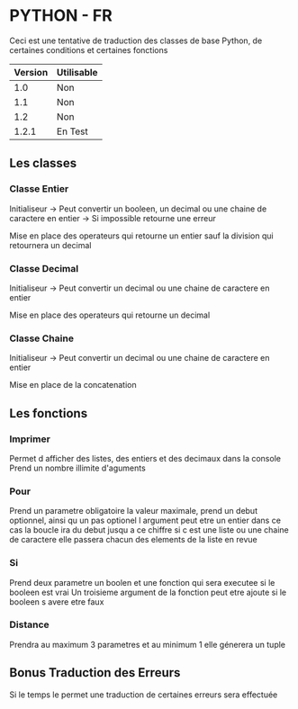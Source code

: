 # PYTHON - FR

Ceci est une tentative de traduction des classes de base Python, de certaines conditions et certaines fonctions

|Version|Utilisable|
|-------|----------|
|  1.0  |    Non   |
|  1.1  |    Non   |
|  1.2  |    Non   |
| 1.2.1 |  En Test |


## Les classes


### Classe Entier

Initialiseur -> Peut convertir un booleen, un decimal ou une chaine de caractere en entier
             -> Si impossible retourne une erreur

Mise en place des operateurs qui retourne un entier sauf la division qui retournera un decimal

### Classe Decimal

Initialiseur -> Peut convertir un decimal ou une chaine de caractere en entier

Mise en place des operateurs qui retourne un decimal

### Classe Chaine

Initialiseur -> Peut convertir un decimal ou une chaine de caractere en entier

Mise en place de la concatenation

## Les fonctions

### Imprimer

Permet d afficher des listes, des entiers et des decimaux dans la console
Prend un nombre illimite d'aguments

### Pour

Prend un parametre obligatoire la valeur maximale, prend un debut optionnel, ainsi qu un pas optionel
l argument peut etre un entier dans ce cas la boucle ira du debut jusqu a ce chiffre
si c est une liste ou une chaine de caractere elle passera chacun des elements de la liste en revue

### Si

Prend deux parametre un boolen et une fonction qui sera executee si le booleen est vrai
Un troisieme argument de la fonction peut etre ajoute si le booleen s avere etre faux

### Distance

Prendra au maximum 3 parametres et au minimum 1 elle génerera un tuple


## Bonus Traduction des Erreurs

Si le temps le permet une traduction de certaines erreurs sera effectuée